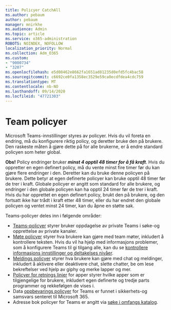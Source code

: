 ```yaml
---
title: Policyer CatchAll
ms.author: pebaum
author: pebaum
manager: mnirkhe
ms.audience: Admin
ms.topic: article
ms.service: o365-administration
ROBOTS: NOINDEX, NOFOLLOW
localization_priority: Normal
ms.collection: Adm_O365
ms.custom:
- "9000734"
- "3207"
ms.openlocfilehash: e5d08462e8662fa1651ad81235d0efd5fc4bac58
ms.sourcegitcommit: c6692ce0fa1358ec3529e59ca0ecdfdea4cdc759
ms.translationtype: MT
ms.contentlocale: nb-NO
ms.lasthandoff: 09/14/2020
ms.locfileid: "47721303"
---
```

# <a name="teams-policies"></a>Team policyer

Microsoft Teams-innstillinger styres av policyer. Hvis du vil foreta en endring, må du konfigurere riktig policy, og deretter bruke den på brukere. Den raskeste måten å gjøre dette på for alle brukerne, er å endre standard policyen som heter global. 

**Obs!** Policy endringer bruker ***minst 4 opptil 48 timer for å få kraft***. Hvis du oppretter en egen definert policy, må du vente minst fire timer før du kan gjøre flere endringer i den. Deretter kan du bruke denne policyen på brukere. Dette betyr at egen definerte policyer kan bruke opptil 48 timer før de trer i kraft. Globale policyer er angitt som standard for alle brukere, og endringer i den globale policyen kan ha opptil 24 timer før de trer i kraft. Hvis du har opprettet en egen definert policy, brukt den på brukere, og den fortsatt ikke har trådt i kraft etter 48 timer, eller du har endret den globale policyen og ventet minst 24 timer, kan du åpne en støtte sak.

Teams-policyer deles inn i følgende områder:

- [Teams-policyer](https://docs.microsoft.com/MicrosoftTeams/teams-policies) styrer bruker oppdagelse av private Teams i søke-og opprettelse av private kanaler.  
- [Møte policyer](https://docs.microsoft.com/microsoftteams/meeting-policies-in-teams) styrer hva brukere kan gjøre med team møter, inkludert å kontrollere teksten. Hvis du vil ha hjelp med informasjons problemer, som å konfigurere Teams til gi tilgang alle, kan du se [kontrollere informasjons innstillinger og deltakelses nivåer](https://docs.microsoft.com/alchemyinsights/bypass-lobby).
- [Meldings policyer](https://docs.microsoft.com/microsoftteams/messaging-policies-in-teams) styrer hva brukere kan gjøre med chat og meldinger, inkludert å aktivere eller deaktivere chat, slette chatter, be om lese bekreftelser ved hjelp av giphy og merke lapper og mer.
- [Policyer for retnings linjer](https://docs.microsoft.com/MicrosoftTeams/teams-app-setup-policies) for apper styrer hvilke apper som er tilgjengelige for brukere, inkludert egen definerte og tredje parts programmer og rekkefølgen de vises i.  
- Data [oppbevarings policyer](https://docs.microsoft.com/microsoftteams/retention-policies) for Teams er funnet i sikkerhets-og samsvars senteret til Microsoft 365.
- Adresse bok policyer for Teams er angitt via [søke i omfangs katalog](https://docs.microsoft.com/MicrosoftTeams/teams-scoped-directory-search).